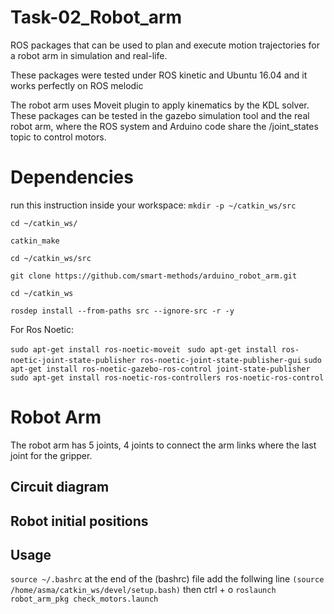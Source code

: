 # Task-02_Robot_arm
ROS packages that can be used to plan and execute motion trajectories for a robot arm in simulation and real-life.

These packages were tested under ROS kinetic and Ubuntu 16.04 and it works perfectly on ROS melodic

The robot arm uses Moveit plugin to apply kinematics by the KDL solver. These packages can be tested in the gazebo simulation tool and the real robot arm, where the ROS system and Arduino code share the /joint_states topic to control motors.
# Dependencies
run this instruction inside your workspace:
` mkdir -p ~/catkin_ws/src `

` cd ~/catkin_ws/ `

` catkin_make `

` cd ~/catkin_ws/src `

` git clone https://github.com/smart-methods/arduino_robot_arm.git `

` cd ~/catkin_ws `

` rosdep install --from-paths src --ignore-src -r -y ` 

For Ros Noetic:

`sudo apt-get install ros-noetic-moveit `
` sudo apt-get install ros-noetic-joint-state-publisher ros-noetic-joint-state-publisher-gui `
 ` sudo apt-get install ros-noetic-gazebo-ros-control joint-state-publisher `
 ` sudo apt-get install ros-noetic-ros-controllers ros-noetic-ros-control `
# Robot Arm
The robot arm has 5 joints, 4 joints to connect the arm links where the last joint for the gripper.
## Circuit diagram


## Robot initial positions

## Usage
` source ~/.bashrc `
at the end of the (bashrc) file add the follwing line
`(source /home/asma/catkin_ws/devel/setup.bash)`
then 
ctrl + o
` roslaunch robot_arm_pkg check_motors.launch `



